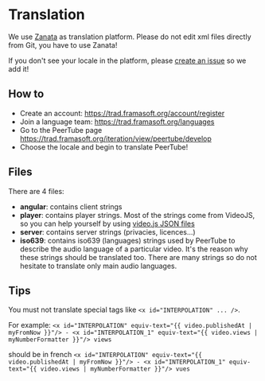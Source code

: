 # Translation

We use [Zanata](http://zanata.org/) as translation platform.
Please do not edit xml files directly from Git, you have to use Zanata!

If you don't see your locale in the platform, please [create an issue](https://github.com/Chocobozzz/PeerTube/issues) so we add it!


## How to

 * Create an account: https://trad.framasoft.org/account/register
 * Join a language team: https://trad.framasoft.org/languages
 * Go to the PeerTube page https://trad.framasoft.org/iteration/view/peertube/develop
 * Choose the locale and begin to translate PeerTube!
 

## Files

There are 4 files:
 * **angular**: contains client strings
 * **player**: contains player strings. 
 Most of the strings come from VideoJS, so you can help yourself by using [video.js JSON files](https://github.com/videojs/video.js/tree/master/lang)
 * **server**: contains server strings (privacies, licences...)
 * **iso639**: contains iso639 (languages) strings used by PeerTube to describe the audio language of a particular video.
 It's the reason why these strings should be translated too. There are many strings so do not hesitate to translate only main audio languages.

## Tips

You must not translate special tags like `<x id="INTERPOLATION" ... />`.

For example: 
```<x id="INTERPOLATION" equiv-text="{{ video.publishedAt | myFromNow }}"/> - <x id="INTERPOLATION_1" equiv-text="{{ video.views | myNumberFormatter }}"/> views```

should be in french 
```<x id="INTERPOLATION" equiv-text="{{ video.publishedAt | myFromNow }}"/> - <x id="INTERPOLATION_1" equiv-text="{{ video.views | myNumberFormatter }}"/> vues```